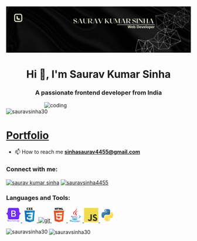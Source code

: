 ![logo](https://github.com/SauravSinha30/SauravSinha30/blob/main/Black%20and%20Gray%20Minimalist%20LinkedIn%20Banner.png)
<h1 align="center">Hi 👋, I'm Saurav Kumar Sinha</h1>
<h3 align="center">A passionate frontend developer from India</h3>

<img align="right" alt="coding" width="400" src="https://user-images.githubusercontent.com/55389276/140866485-8fb1c876-9a8f-4d6a-98dc-08c4981eaf70.gif">

<p align="left"> <img src="https://komarev.com/ghpvc/?username=sauravsinha30&label=Profile%20views&color=0e75b6&style=flat" alt="sauravsinha30" /> </p>

<h1><a href="https://sauravsinha.netlify.app/" target="_blank">Portfolio</a></h1>

- 📫 How to reach me **sinhasaurav4455@gmail.com**

<h3 align="left">Connect with me:</h3>
<p align="left">
<a href="https://linkedin.com/in/saurav kumar sinha" target="blank"><img align="center" src="https://raw.githubusercontent.com/rahuldkjain/github-profile-readme-generator/master/src/images/icons/Social/linked-in-alt.svg" alt="saurav kumar sinha" height="30" width="40" /></a>
<a href="https://www.leetcode.com/sauravsinha4455" target="blank"><img align="center" src="https://raw.githubusercontent.com/rahuldkjain/github-profile-readme-generator/master/src/images/icons/Social/leet-code.svg" alt="sauravsinha4455" height="30" width="40" /></a>
</p>

<h3 align="left">Languages and Tools:</h3>
<p align="left"> <a href="https://getbootstrap.com" target="_blank" rel="noreferrer"> <img src="https://raw.githubusercontent.com/devicons/devicon/master/icons/bootstrap/bootstrap-plain-wordmark.svg" alt="bootstrap" width="40" height="40"/> </a> <a href="https://www.w3schools.com/css/" target="_blank" rel="noreferrer"> <img src="https://raw.githubusercontent.com/devicons/devicon/master/icons/css3/css3-original-wordmark.svg" alt="css3" width="40" height="40"/> </a> <a href="https://git-scm.com/" target="_blank" rel="noreferrer"> <img src="https://www.vectorlogo.zone/logos/git-scm/git-scm-icon.svg" alt="git" width="40" height="40"/> </a> <a href="https://www.w3.org/html/" target="_blank" rel="noreferrer"> <img src="https://raw.githubusercontent.com/devicons/devicon/master/icons/html5/html5-original-wordmark.svg" alt="html5" width="40" height="40"/> </a> <a href="https://www.java.com" target="_blank" rel="noreferrer"> <img src="https://raw.githubusercontent.com/devicons/devicon/master/icons/java/java-original.svg" alt="java" width="40" height="40"/> </a> <a href="https://developer.mozilla.org/en-US/docs/Web/JavaScript" target="_blank" rel="noreferrer"> <img src="https://raw.githubusercontent.com/devicons/devicon/master/icons/javascript/javascript-original.svg" alt="javascript" width="40" height="40"/> </a> <a href="https://www.python.org" target="_blank" rel="noreferrer"> <img src="https://raw.githubusercontent.com/devicons/devicon/master/icons/python/python-original.svg" alt="python" width="40" height="40"/> </a> </p>

<p><img align="left" src="https://github-readme-stats.vercel.app/api/top-langs?username=sauravsinha30&show_icons=true&locale=en&layout=compact" alt="sauravsinha30" /></p>

<p>&nbsp;<img align="center" src="https://github-readme-stats.vercel.app/api?username=sauravsinha30&show_icons=true&locale=en" alt="sauravsinha30" /></p>

<!---<p><img align="center" src="https://github-readme-streak-stats.herokuapp.com/?user=sauravsinha30" alt="sauravsinha30"></p>-->
